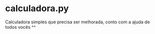 # calculadora.py
Calculadora simples que precisa ser melhorada, conto com a ajuda de todos vocês ^^
